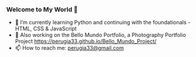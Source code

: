 ### Welcome to My World 👋

- 🌱 I’m currently learning Python and continuing with the foundationals -HTML, CSS & JavaScript
- 🔭 Also working on the Bello Mundo Portfolio, a Photography Portfolio Project  https://perugia33.github.io/Bello_Mundo_Project/
- 📫 How to reach me: perugia33@gmail.com

<!--
**perugia33/perugia33** is a ✨ _special_ ✨ repository because its `README.md` (this file) appears on your GitHub profile.

Here are some ideas to get you started:

- 🔭 I’m currently working on ...
- 🌱 I’m currently learning ...
- 👯 I’m looking to collaborate on ...
- 🤔 I’m looking for help with ...
- 💬 Ask me about ...
- 📫 How to reach me: ...
- 😄 Pronouns: ...
- ⚡ Fun fact: ...
-->
